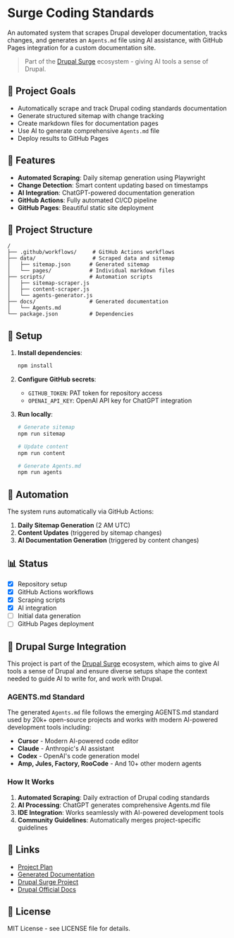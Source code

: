 # Surge Coding Standards

An automated system that scrapes Drupal developer documentation, tracks changes, and generates an `Agents.md` file using AI assistance, with GitHub Pages integration for a custom documentation site.

> Part of the [Drupal Surge](https://www.drupal.org/project/surge) ecosystem - giving AI tools a sense of Drupal.

## 🎯 Project Goals

- Automatically scrape and track Drupal coding standards documentation
- Generate structured sitemap with change tracking
- Create markdown files for documentation pages
- Use AI to generate comprehensive `Agents.md` file
- Deploy results to GitHub Pages

## 🚀 Features

- **Automated Scraping**: Daily sitemap generation using Playwright
- **Change Detection**: Smart content updating based on timestamps
- **AI Integration**: ChatGPT-powered documentation generation
- **GitHub Actions**: Fully automated CI/CD pipeline
- **GitHub Pages**: Beautiful static site deployment

## 📁 Project Structure

```
/
├── .github/workflows/     # GitHub Actions workflows
├── data/                  # Scraped data and sitemap
│   ├── sitemap.json      # Generated sitemap
│   └── pages/            # Individual markdown files
├── scripts/              # Automation scripts
│   ├── sitemap-scraper.js
│   ├── content-scraper.js
│   └── agents-generator.js
├── docs/                 # Generated documentation
│   └── Agents.md
└── package.json          # Dependencies
```

## 🔧 Setup

1. **Install dependencies**:
   ```bash
   npm install
   ```

2. **Configure GitHub secrets**:
   - `GITHUB_TOKEN`: PAT token for repository access
   - `OPENAI_API_KEY`: OpenAI API key for ChatGPT integration

3. **Run locally**:
   ```bash
   # Generate sitemap
   npm run sitemap
   
   # Update content
   npm run content
   
   # Generate Agents.md
   npm run agents
   ```

## 🤖 Automation

The system runs automatically via GitHub Actions:

1. **Daily Sitemap Generation** (2 AM UTC)
2. **Content Updates** (triggered by sitemap changes)
3. **AI Documentation Generation** (triggered by content changes)

## 📊 Status

- [x] Repository setup
- [x] GitHub Actions workflows
- [x] Scraping scripts
- [x] AI integration
- [ ] Initial data generation
- [ ] GitHub Pages deployment

## 🤖 Drupal Surge Integration

This project is part of the [Drupal Surge](https://www.drupal.org/project/surge) ecosystem, which aims to give AI tools a sense of Drupal and ensure diverse setups shape the context needed to guide AI to write for, and work with Drupal.

### AGENTS.md Standard

The generated `Agents.md` file follows the emerging AGENTS.md standard used by 20k+ open-source projects and works with modern AI-powered development tools including:

- **Cursor** - Modern AI-powered code editor
- **Claude** - Anthropic's AI assistant  
- **Codex** - OpenAI's code generation model
- **Amp, Jules, Factory, RooCode** - And 10+ other modern agents

### How It Works

1. **Automated Scraping**: Daily extraction of Drupal coding standards
2. **AI Processing**: ChatGPT generates comprehensive Agents.md file
3. **IDE Integration**: Works seamlessly with AI-powered development tools
4. **Community Guidelines**: Automatically merges project-specific guidelines

## 🔗 Links

- [Project Plan](./PROJECT_PLAN.md)
- [Generated Documentation](./docs/Agents.md)
- [Drupal Surge Project](https://www.drupal.org/project/surge)
- [Drupal Official Docs](https://www.drupal.org/docs/develop/standards)

## 📝 License

MIT License - see LICENSE file for details.

